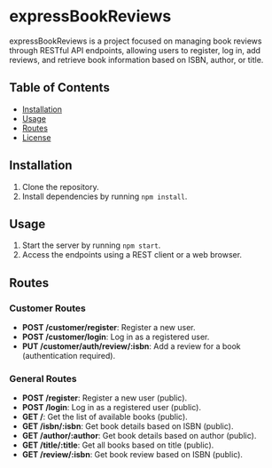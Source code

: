 # expressBookReviews

expressBookReviews is a project focused on managing book reviews through RESTful API endpoints, allowing users to register, log in, add reviews, and retrieve book information based on ISBN, author, or title.

## Table of Contents

- [Installation](#installation)
- [Usage](#usage)
- [Routes](#routes)
- [License](#license)

## Installation

1. Clone the repository.
2. Install dependencies by running `npm install`.

## Usage

1. Start the server by running `npm start`.
2. Access the endpoints using a REST client or a web browser.

## Routes

### Customer Routes

- **POST /customer/register**: Register a new user.
- **POST /customer/login**: Log in as a registered user.
- **PUT /customer/auth/review/:isbn**: Add a review for a book (authentication required).

### General Routes

- **POST /register**: Register a new user (public).
- **POST /login**: Log in as a registered user (public).
- **GET /**: Get the list of available books (public).
- **GET /isbn/:isbn**: Get book details based on ISBN (public).
- **GET /author/:author**: Get book details based on author (public).
- **GET /title/:title**: Get all books based on title (public).
- **GET /review/:isbn**: Get book review based on ISBN (public).
